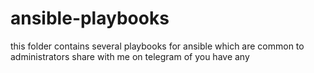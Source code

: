 # ansible-playbooks

this folder contains several playbooks for ansible which are common to administrators
share with me on telegram of you have any 

